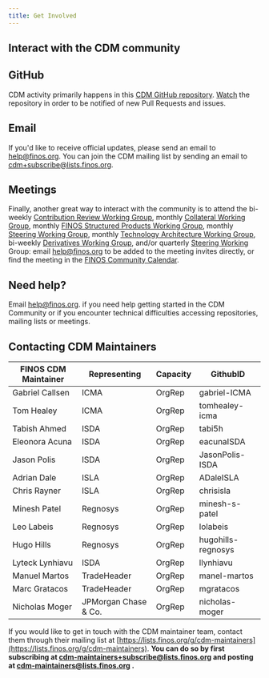 ```yaml
---
title: Get Involved
---
```


## Interact with the CDM community
 
## GitHub

CDM activity primarily happens in this [CDM GitHub repository](https://github.com/finos/common-domain-model). [Watch](https://docs.github.com/en/account-and-profile/managing-subscriptions-and-notifications-on-github/setting-up-notifications/configuring-notifications#configuring-your-watch-settings-for-an-individual-repository) the repository in order to be notified of new Pull Requests and issues.
 
## Email

If you'd like to receive official updates, please send an email to help@finos.org. You can join the CDM mailing list by sending an email to [cdm+subscribe@lists.finos.org](mailto:cdm+subscribe@lists.finos.org). 
 
## Meetings

Finally, another great way to interact with the community is to attend the bi-weekly [ Contribution Review Working Group](https://cdm.finos.org/docs/CDM-Contribution-Review-WG), monthly [Collateral Working Group](https://cdm.finos.org/docs/CDM-Collateral-WG), monthly [FINOS  Structured Products Working Group](https://cdm.finos.org/docs/CDM-Structured-Products-WG), monthly [Steering Working Group](https://cdm.finos.org/docs/CDM-Steering-WG), monthly [Technology Architecture Working Group](https://cdm.finos.org/docs/CDM-Technology-Architecture-WG), bi-weekly [Derivatives Working Group](https://cdm.finos.org/docs/CDM-Derivatives-WG), and/or quarterly [Steering Working](https://cdm.finos.org/docs/CDM-Steering-WG) Group: email help@finos.org to be added to the meeting invites directly, or find the meeting in the [FINOS Community Calendar](https://calendar.google.com/calendar/embed?src=finos.org_fac8mo1rfc6ehscg0d80fi8jig%40group.calendar.google.com). 

## Need help?

Email help@finos.org. if you need help getting started in the CDM Community or if you encounter technical difficulties accessing repositories, mailing lists or meetings. 

## Contacting CDM Maintainers

|FINOS CDM Maintainer  |Representing    |Capacity                                     |GithubID              |    
| -------------------- | -------------- | ------------------------------------------- | -------------------- |           
| Gabriel Callsen      | ICMA           | OrgRep                                      | gabriel-ICMA         | 
| Tom Healey           | ICMA           | OrgRep                                      | tomhealey-icma       | 
| Tabish Ahmed         | ISDA           | OrgRep                                      | tabi5h               |
| Eleonora Acuna       | ISDA           | OrgRep                                      | eacunaISDA           | 
| Jason Polis          | ISDA           | OrgRep                                      | JasonPolis-ISDA      | 
| Adrian Dale          | ISLA           | OrgRep                                      | ADaleISLA            | 
| Chris Rayner         | ISLA           | OrgRep                                      | chrisisla            | 
| Minesh Patel         | Regnosys       | OrgRep                                      | minesh-s-patel       | 
| Leo Labeis           | Regnosys       | OrgRep                                      | lolabeis             | 
| Hugo Hills           | Regnosys       | OrgRep                                      | hugohills-regnosys   | 
| Lyteck Lynhiavu      | ISDA           | OrgRep                                      | llynhiavu            | 
| Manuel Martos        | TradeHeader    | OrgRep                                      | manel-martos         | 
| Marc Gratacos        | TradeHeader    | OrgRep                                      | mgratacos            |
| Nicholas Moger       | JPMorgan Chase & Co.|  OrgRep                                | nicholas-moger         | 

If you would like to get in touch with the CDM maintainer team, contact them through their mailing list at [https://lists.finos.org/g/cdm-maintainers](https://lists.finos.org/g/cdm-maintainers). **You can do so by first subscribing at [cdm-maintainers+subscribe@lists.finos.org](mailto:cdm-maintainers+subscribe@lists.finos.org) and posting at [cdm-maintainers@lists.finos.org](mailto:cdm-maintainers@lists.finos.org) .**
